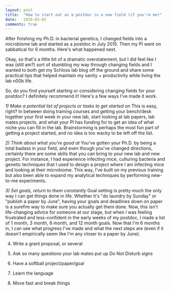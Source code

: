 ```yaml
---
layout: post
title:  "How to start out as a postdoc in a new field (if you're me)"
date:   2016-03-02
comments: true
---
```


After finishing my Ph.D. in bacterial genetics, I changed fields into a microbiome lab and started as a postdoc in July 2015. Then my PI went on sabbatical for 6 months. Here's what happened next. 

Okay, so that's a little bit of a dramatic overstatement, but I did feel like I was (still am?) sort of stumbling my way through changing fields and I wanted to both get my Schloss lab blog off the ground and share some practical tips that helped maintain my sanity + productivity while living the lab n00b life.

So, do you find yourself starting or considering changing fields for your postdoc? I definitely recommend it! Here's a few ways I've made it work. 

*1) Make a potential list of projects or tasks to get started on*
This is easy, right? In between doing training courses and getting your bench/desk together your first week in your new lab, start looking at lab papers, lab mates projects, and what your PI has funding for to get an idea of what niche you can fill in the lab. Brainstorming is perhaps the most fun part of getting a project started, and no idea is too wacky to be left off the list. 

*2) Think about what you're good at*
You've gotten your Ph.D. by being a total badass in your field, and even though you've changed directions, certainly there are some skills that you can bring to your new lab and new project. For instance, I had experience infecting mice, culturing bacteria and genetic techniques that I used to design a project where I am infecting mice and looking at their microbiome. This way, I've built on my previous training but also been able to expand my analytical techniques by performing new-to-me experiments. 

*3) Set goals, return to them constantly*
Goal setting is pretty much the only way I can get things done in life. Whether it's "do laundry by Sunday" or "publish a paper by June", having your goals and deadlines down on paper is a surefire way to make sure you actually get them done. Now, this isn't life-changing advice for someone at our stage, but when I was feeling frustrated and less-confident in the early weeks of my postdoc, I made a list of 1 month, 3 month, 6 month, and 12 month goals. Now that I'm 6 months in, I can see what progress I've made and what the next steps are (even if it doesn't empirically seem like I'm any closer to a paper by June). 

4) Write a grant proposal, or several 

5) Ask so many questions your lab mates put up Do Not Disturb signs

6) Have a softball project/paper/goal

7) Learn the language

8) Move fast and break things
